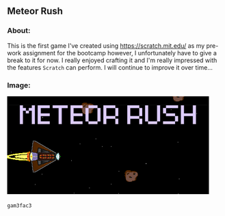 ## Meteor Rush

### About:
This is the first game I've created using https://scratch.mit.edu/ as my pre-work assignment for the bootcamp however, I unfortunately have to give a break to it for now.
I really enjoyed crafting it and I'm really impressed with the features `Scratch` can perform. I will continue to improve it over time...

### Image:
![](/images/mr.PNG)





















`gam3fac3`
